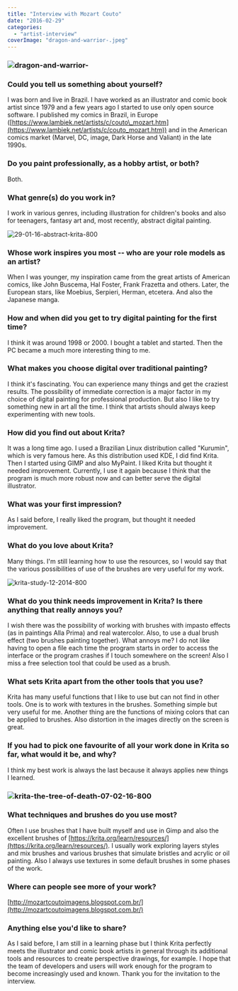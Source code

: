 ```yaml
---
title: "Interview with Mozart Couto"
date: "2016-02-29"
categories: 
  - "artist-interview"
coverImage: "dragon-and-warrior-.jpeg"
---
```


### ![dragon-and-warrior-](images/dragon-and-warrior-.jpeg)

### Could you tell us something about yourself?

I was born and live in Brazil. I have worked as an illustrator and comic book artist since 1979 and a few years ago I started to use only open source software. I published my comics in Brazil, in Europe ([https://www.lambiek.net/artists/c/couto\_mozart.htm](https://www.lambiek.net/artists/c/couto_mozart.htm)) and in the American comics market (Marvel, DC, image, Dark Horse and Valiant) in the late 1990s.

### Do you paint professionally, as a hobby artist, or both?

Both.

### What genre(s) do you work in?

I work in various genres, including illustration for children's books and also for teenagers, fantasy art and, most recently, abstract digital painting.

![29-01-16-abstract-krita-800](images/29-01-16-abstract-krita-800.jpeg)

### Whose work inspires you most -- who are your role models as an artist?

When I was younger, my inspiration came from the great artists of American comics, like John Buscema, Hal Foster, Frank Frazetta and others. Later, the European stars, like Moebius, Serpieri, Herman, etcetera. And also the Japanese manga.

### How and when did you get to try digital painting for the first time?

I think it was around 1998 or 2000. I bought a tablet and started. Then the PC became a much more interesting thing to me.

### What makes you choose digital over traditional painting?

I think it's fascinating. You can experience many things and get the craziest results. The possibility of immediate correction is a major factor in my choice of digital painting for professional production. But also I like to try something new in art all the time. I think that artists should always keep experimenting with new tools.

### How did you find out about Krita?

It was a long time ago. I used a Brazilian Linux distribution called "Kurumin", which is very famous here. As this distribution used KDE, I did find Krita. Then I started using GIMP and also MyPaint. I liked Krita but thought it needed improvement. Currently, I use it again because I think that the program is much more robust now and can better serve the digital illustrator.

### What was your first impression?

As I said before, I really liked the program, but thought it needed improvement.

### What do you love about Krita?

Many things. I'm still learning how to use the resources, so I would say that the various possibilities of use of the brushes are very useful for my work.

![krita-study-12-2014-800](images/krita-study-12-2014-800.jpeg)

### What do you think needs improvement in Krita? Is there anything that really annoys you?

I wish there was the possibility of working with brushes with impasto effects (as in paintings Alla Prima) and real watercolor. Also, to use a dual brush effect (two brushes painting together). What annoys me? I do not like having to open a file each time the program starts in order to access the interface or the program crashes if I touch somewhere on the screen! Also I miss a free selection tool that could be used as a brush.

### What sets Krita apart from the other tools that you use?

Krita has many useful functions that I like to use but can not find in other tools. One is to work with textures in the brushes. Something simple but very useful for me. Another thing are the functions of mixing colors that can be applied to brushes. Also distortion in the images directly on the screen is great.

### If you had to pick one favourite of all your work done in Krita so far, what would it be, and why?

I think my best work is always the last because it always applies new things I learned.

### ![krita-the-tree-of-death-07-02-16-800](images/krita-the-tree-of-death-07-02-16-800.jpeg)

### What techniques and brushes do you use most?

Often I use brushes that I have built myself and use in Gimp and also the excellent brushes of [https://krita.org/learn/resources/](https://krita.org/learn/resources/). I usually work exploring layers styles and mix brushes and various brushes that simulate bristles and acrylic or oil painting. Also I always use textures in some default brushes in some phases of the work.

### Where can people see more of your work?

[http://mozartcoutoimagens.blogspot.com.br/](http://mozartcoutoimagens.blogspot.com.br/)

### Anything else you'd like to share?

As I said before, I am still in a learning phase but I think Krita perfectly meets the illustrator and comic book artists in general through its additional tools and resources to create perspective drawings, for example. I hope that the team of developers and users will work enough for the program to become increasingly used and known. Thank you for the invitation to the interview.
